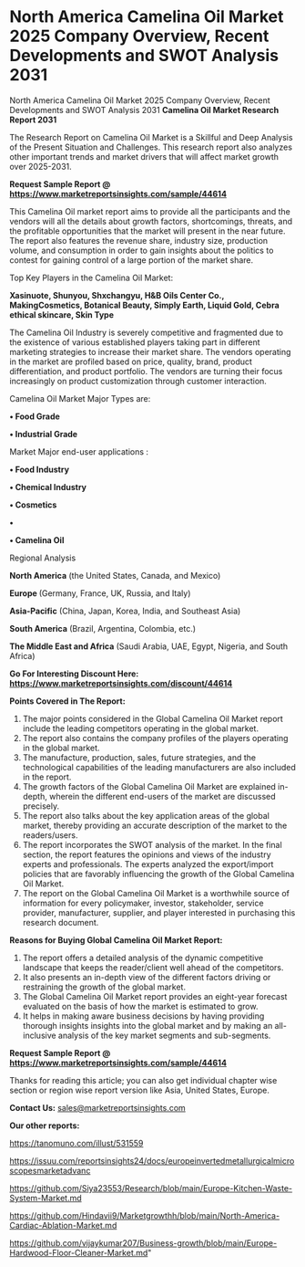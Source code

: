 # North America Camelina Oil Market 2025 Company Overview, Recent Developments and SWOT Analysis 2031
North America Camelina Oil Market 2025 Company Overview, Recent Developments and SWOT Analysis 2031
<strong>Camelina Oil Market Research Report 2031</strong>

The Research Report on Camelina Oil Market is a Skillful and Deep Analysis of the Present Situation and Challenges. This research report also analyzes other important trends and market drivers that will affect market growth over 2025-2031.

<strong>Request Sample Report @ <a href=https://www.marketreportsinsights.com/sample/44614>https://www.marketreportsinsights.com/sample/44614</a></strong>

This Camelina Oil market report aims to provide all the participants and the vendors will all the details about growth factors, shortcomings, threats, and the profitable opportunities that the market will present in the near future. The report also features the revenue share, industry size, production volume, and consumption in order to gain insights about the politics to contest for gaining control of a large portion of the market share.

Top Key Players in the Camelina Oil Market:

<strong>Xasinuote, Shunyou, Shxchangyu, H&B Oils Center Co., MakingCosmetics, Botanical Beauty, Simply Earth, Liquid Gold, Cebra ethical skincare, Skin Type</strong>

The Camelina Oil Industry is severely competitive and fragmented due to the existence of various established players taking part in different marketing strategies to increase their market share. The vendors operating in the market are profiled based on price, quality, brand, product differentiation, and product portfolio. The vendors are turning their focus increasingly on product customization through customer interaction.

Camelina Oil Market Major Types are:

<strong>•  Food Grade

•  Industrial Grade</strong>

Market Major end-user applications :

<strong>•  Food Industry

•  Chemical Industry

•  Cosmetics

•  

•  Camelina Oil</strong>

Regional Analysis

</u><strong><b>North America</b></strong> (the United States, Canada, and Mexico)

<strong><b>Europe </b></strong>(Germany, France, UK, Russia, and Italy)

<strong><b>Asia-Pacific</b></strong> (China, Japan, Korea, India, and Southeast Asia)

<strong><b>South America</b></strong> (Brazil, Argentina, Colombia, etc.)

<strong><b>The Middle East and Africa</b></strong> (Saudi Arabia, UAE, Egypt, Nigeria, and South Africa)

<strong>Go For Interesting Discount Here: <a href=https://www.marketreportsinsights.com/discount/44614>https://www.marketreportsinsights.com/discount/44614</a></strong>

<strong>Points Covered in The Report:</strong>
<ol>
  <li>The major points considered in the Global Camelina Oil Market report include the leading competitors operating in the global market.</li>
  <li>The report also contains the company profiles of the players operating in the global market.</li>
  <li>The manufacture, production, sales, future strategies, and the technological capabilities of the leading manufacturers are also included in the report.</li>
  <li>The growth factors of the Global Camelina Oil Market are explained in-depth, wherein the different end-users of the market are discussed precisely.</li>
  <li>The report also talks about the key application areas of the global market, thereby providing an accurate description of the market to the readers/users.</li>
  <li>The report incorporates the SWOT analysis of the market. In the final section, the report features the opinions and views of the industry experts and professionals. The experts analyzed the export/import policies that are favorably influencing the growth of the Global Camelina Oil Market.</li>
  <li>The report on the Global Camelina Oil Market is a worthwhile source of information for every policymaker, investor, stakeholder, service provider, manufacturer, supplier, and player interested in purchasing this research document.</li>
</ol>
<strong>Reasons for Buying Global Camelina Oil Market Report:</strong>

<ol>
  <li>The report offers a detailed analysis of the dynamic competitive landscape that keeps the reader/client well ahead of the competitors.</li>
  <li>It also presents an in-depth view of the different factors driving or restraining the growth of the global market.</li>
  <li>The Global Camelina Oil Market report provides an eight-year forecast evaluated on the basis of how the market is estimated to grow.</li>
  <li>It helps in making aware business decisions by having providing thorough insights insights into the global market and by making an all-inclusive analysis of the key market segments and sub-segments.</li>
</ol>
<strong>Request Sample Report @ <a href=https://www.marketreportsinsights.com/sample/44614>https://www.marketreportsinsights.com/sample/44614</a></strong>


Thanks for reading this article; you can also get individual chapter wise section or region wise report version like Asia, United States, Europe.

<strong>Contact Us:</strong>
sales@marketreportsinsights.com

<strong>Our other reports:</strong>

<a href=https://tanomuno.com/illust/531559>https://tanomuno.com/illust/531559</a>

<a href=https://issuu.com/reportsinsights24/docs/europeinvertedmetallurgicalmicroscopesmarketadvanc>https://issuu.com/reportsinsights24/docs/europeinvertedmetallurgicalmicroscopesmarketadvanc</a>

<a href=https://github.com/Siya23553/Research/blob/main/Europe-Kitchen-Waste-System-Market.md>https://github.com/Siya23553/Research/blob/main/Europe-Kitchen-Waste-System-Market.md</a>

<a href=https://github.com/Hindavii9/Marketgrowthh/blob/main/North-America-Cardiac-Ablation-Market.md>https://github.com/Hindavii9/Marketgrowthh/blob/main/North-America-Cardiac-Ablation-Market.md</a>

<a href=https://github.com/vijaykumar207/Business-growth/blob/main/Europe-Hardwood-Floor-Cleaner-Market.md>https://github.com/vijaykumar207/Business-growth/blob/main/Europe-Hardwood-Floor-Cleaner-Market.md</a>"

